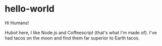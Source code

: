 # hello-world

Hi Humans!

Hubot here, I like Node.js and Coffeescript (that's what I'm made of). I've had tacos on the moon and find them far superior to Earth tacos.
